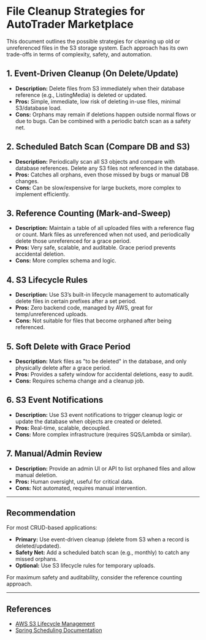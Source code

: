 # File Cleanup Strategies for AutoTrader Marketplace

This document outlines the possible strategies for cleaning up old or unreferenced files in the S3 storage system. Each approach has its own trade-offs in terms of complexity, safety, and automation.

## 1. Event-Driven Cleanup (On Delete/Update)
- **Description:** Delete files from S3 immediately when their database reference (e.g., ListingMedia) is deleted or updated.
- **Pros:** Simple, immediate, low risk of deleting in-use files, minimal S3/database load.
- **Cons:** Orphans may remain if deletions happen outside normal flows or due to bugs. Can be combined with a periodic batch scan as a safety net.

## 2. Scheduled Batch Scan (Compare DB and S3)
- **Description:** Periodically scan all S3 objects and compare with database references. Delete any S3 files not referenced in the database.
- **Pros:** Catches all orphans, even those missed by bugs or manual DB changes.
- **Cons:** Can be slow/expensive for large buckets, more complex to implement efficiently.

## 3. Reference Counting (Mark-and-Sweep)
- **Description:** Maintain a table of all uploaded files with a reference flag or count. Mark files as unreferenced when not used, and periodically delete those unreferenced for a grace period.
- **Pros:** Very safe, scalable, and auditable. Grace period prevents accidental deletion.
- **Cons:** More complex schema and logic.

## 4. S3 Lifecycle Rules
- **Description:** Use S3’s built-in lifecycle management to automatically delete files in certain prefixes after a set period.
- **Pros:** Zero backend code, managed by AWS, great for temp/unreferenced uploads.
- **Cons:** Not suitable for files that become orphaned after being referenced.

## 5. Soft Delete with Grace Period
- **Description:** Mark files as "to be deleted" in the database, and only physically delete after a grace period.
- **Pros:** Provides a safety window for accidental deletions, easy to audit.
- **Cons:** Requires schema change and a cleanup job.

## 6. S3 Event Notifications
- **Description:** Use S3 event notifications to trigger cleanup logic or update the database when objects are created or deleted.
- **Pros:** Real-time, scalable, decoupled.
- **Cons:** More complex infrastructure (requires SQS/Lambda or similar).

## 7. Manual/Admin Review
- **Description:** Provide an admin UI or API to list orphaned files and allow manual deletion.
- **Pros:** Human oversight, useful for critical data.
- **Cons:** Not automated, requires manual intervention.

---

## Recommendation

For most CRUD-based applications:
- **Primary:** Use event-driven cleanup (delete from S3 when a record is deleted/updated).
- **Safety Net:** Add a scheduled batch scan (e.g., monthly) to catch any missed orphans.
- **Optional:** Use S3 lifecycle rules for temporary uploads.

For maximum safety and auditability, consider the reference counting approach.

---

## References

- [AWS S3 Lifecycle Management](https://docs.aws.amazon.com/AmazonS3/latest/userguide/object-lifecycle-mgmt.html)
- [Spring Scheduling Documentation](https://docs.spring.io/spring-framework/docs/current/reference/html/integration.html#scheduling)
